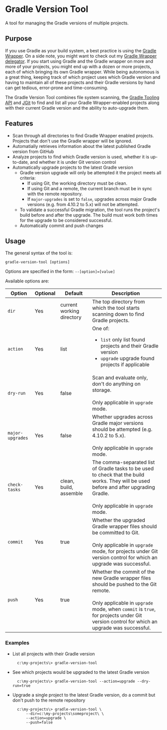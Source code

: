
# Gradle Version Tool

A tool for managing the Gradle versions of multiple projects.


## Purpose

If you use Gradle as your build system, a best practice is using the [Gradle Wrapper](https://docs.gradle.org/current/userguide/gradle_wrapper.html). On a side note, you might want to check out my [Gradle Wrapper delegator](https://github.com/netmikey/gradle-wrapper-delegator). If you start using Gradle and the Gradle wrapper on more and more of your projects, you might end up with a dozen or more projects, each of which bringing its own Gradle wrapper. While being autonomous is a great thing, keeping track of which project uses which Gradle version and having to maintain all of these projects and their Gradle versions by hand can get tedious, error-prone and time-consuming.

The Gradle Version Tool combines file system scanning, the [Gradle Tooling API](https://docs.gradle.org/current/userguide/embedding.html) and [JGit](https://www.eclipse.org/jgit/) to find and list all your Gradle Wrapper-enabled projects along with their current Gradle version and the ability to auto-upgrade them.


## Features

* Scan through all directories to find Gradle Wrapper enabled projects. Projects that don't use the Gradle wrapper will be ignored.
* Automatially retrieves information about the latest published Gradle version from GitHub
* Analyze projects to find which Gradle version is used, whether it is up-to-date, and whether it is under Git version control
* Automatically upgrade projects to the latest Gradle version
  * Gradle version upgrade will only be attempted it the project meets all criteria:
    * If using Git, the working directory must be clean.
    * If using Git and a remote, the current branch must be in sync with the remote repository.
    * If `major-upgrades` is set to `false`, upgrades across major Gradle versions (e.g. from 4.10.2 to 5.x) will not be attempted.
  * To validate a successful Gradle migration, the tool runs the project's build before and after the upgrade. The build must work both times for the upgrade to be considered successful.
  * Automatically commit and push changes


## Usage

The general syntax of the tool is:

    gradle-version-tool [options]

Options are specified in the form: `--[option]=[value]`

Available options are:

Option | Optional | Default | Description
------ | -------- | ------- | ------------
`dir` | Yes | current working directory | The top directory from which the tool starts scanning down to find Gradle projects.
`action` | Yes | list | One of: <ul><li>`list` only list found projects and their Gradle version</li><li>`upgrade` upgrade found projects if applicable</li></ul>
`dry-run` | Yes | false | Scan and evaluate only, don't do anything on storage.<br/><br/> Only applicable in `upgrade` mode.
`major-upgrades` | Yes | false | Whether upgrades across Gradle major versions should be attempted (e.g. 4.10.2 to 5.x).<br/><br/> Only applicable in `upgrade` mode.
`check-tasks` | Yes | clean, build, assemble | The comma-separated list of Gradle tasks to be used to check that the build works. They will be used before and after upgrading Gradle.<br/><br/> Only applicable in `upgrade` mode.
`commit` | Yes | true | Whether the upgraded Gradle wrapper files should be committed to Git.<br/><br/>Only applicable in `upgrade` mode, for projects under Git version control for which an upgrade was successful.
`push` | Yes | true | Whether the commit of the new Gradle wrapper files should be pushed to the Git remote.<br/><br/>Only applicable in `upgrade` mode, when `commit` is `true`, for projects under Git version control for which an upgrade was successful.

### Examples

* List all projects with their Gradle version

        c:\my-projects\> gradle-version-tool

* See which projects would be upgraded to the latest Gradle version

        c:\my-projects\> gradle-version-tool --action=upgrade --dry-run=true

* Upgrade a single project to the latest Gradle version, do a commit but don't push to the remote repository

        c:\my-projects\> gradle-version-tool \
            --dir=c:\my-projects\someproject\ \
            --action=upgrade \
            --push=false
